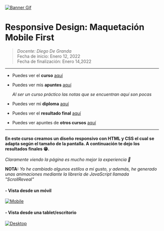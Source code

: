 [![Banner Gif](https://static.platzi.com/media/landing-projects/mobile-first_proyecto.gif "Banner Gif")](https://static.platzi.com/media/landing-projects/mobile-first_proyecto.gif "Banner Gif")

# Responsive Design: Maquetación Mobile First

> *Docente: Diego De Granda*
> <br>
> Fecha de inicio: Enero 12, 2022
> <br>
> Fecha de finalización: Enero 14,2022

------------
- Puedes ver el **curso** [aquí](https://platzi.com/clases/mobile-first/ "aquí")

- Puedes ver mis **apuntes**  [aquí](https://steep-bridge-4be.notion.site/Responsive-Design-Maquetaci-n-Mobile-First-5bba2790d438417b85c6c2494a9ef798 "aquí") 

  *Al ser un curso práctico las notas que se encuentran aquí son pocas*
- Puedes ver mi **diploma** [aquí](https://platzi.com/p/Valenciajcamilo/course/2030-mobile-first/diploma/detalle/ "aquí") 

- Puedes ver el **resultado final** [aquí](https://valenciajcamilo.github.io/Batatabit/ "aquí") 

- Puedes ver apuntes de **otros cursos** [aquí](https://github.com/ValenciaJCamilo/Platzi "aquí") 
------------

#### En este curso creamos un diseño responsivo con HTML y CSS el cual se adapta según el tamaño de la pantalla. A continuación te dejo los resultados finales 😁.
*Claramente viendo la página es mucho mejor la experiencia 👀*

  **NOTA:** *Yo he cambiado algunos estilos a mi gusto, y además, he generado unas animaciones mediante la librería de JavaScript llamada "ScrollReveal"*

#### - Vista desde un móvil
[![Mobile](https://i.postimg.cc/kMhdS1s0/mobile.jpg "Mobile")](https://i.postimg.cc/kMhdS1s0/mobile.jpg "Mobile")

#### - Vista desde una tablet/escritorio
[![Desktop](https://i.postimg.cc/VvTQcv5f/Desktop.jpg "Desktop")](https://i.postimg.cc/VvTQcv5f/Desktop.jpg "Desktop")

